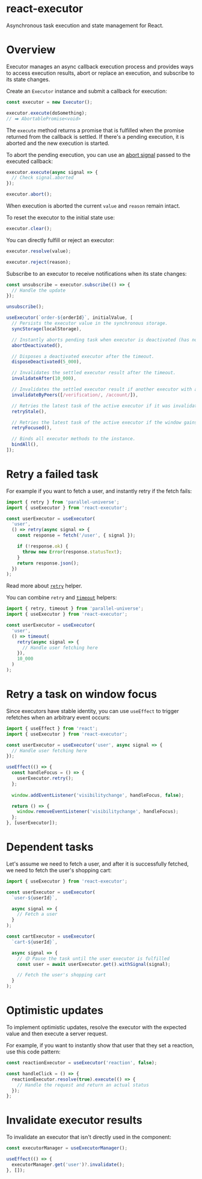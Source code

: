 # react-executor

Asynchronous task execution and state management for React.

# Overview

Executor manages an async callback execution process and provides ways to access execution results, abort or replace an
execution, and subscribe to its state changes.

Create an `Executor` instance and submit a callback for execution:

```ts
const executor = new Executor();

executor.execute(doSomething);
// ⮕ AbortablePromise<void>
```

The `execute` method returns a promise that is fulfilled when the promise returned from the callback is settled. If
there's a pending execution, it is aborted and the new execution is started.

To abort the pending execution, you can use
an [abort signal](https://developer.mozilla.org/en-US/docs/Web/API/AbortSignal)
passed to the executed callback:

```ts
executor.execute(async signal => {
  // Check signal.aborted
});

executor.abort();
```

When execution is aborted the current `value` and `reason` remain intact.

To reset the executor to the initial state use:

```ts
executor.clear();
```

You can directly fulfill or reject an executor:

```ts
executor.resolve(value);

executor.reject(reason);
```

Subscribe to an executor to receive notifications when its state changes:

```ts
const unsubscribe = executor.subscribe(() => {
  // Handle the update
});

unsubscribe();
```

```ts
useExecutor(`order-${orderId}`, initialValue, [
  // Persists the executor value in the synchronous storage.
  syncStorage(localStorage),

  // Instantly aborts pending task when executor is deactivated (has no active consumers). 
  abortDeactivated(),

  // Disposes a deactivated executor after the timeout.
  disposeDeactivated(5_000),

  // Invalidates the settled executor result after the timeout.
  invalidateAfter(10_000),

  // Invalidates the settled executor result if another executor with a matching is fulfilled or invalidated.
  invalidateByPeers([/verification/, /account/]),

  // Retries the latest task of the active executor if it was invalidated. 
  retryStale(),

  // Retries the latest task of the active executor if the window gains focus. 
  retryFocused(),

  // Binds all executor methods to the instance.
  bindAll(),
]);
```

# Retry a failed task

For example if you want to fetch a user, and instantly retry if the fetch fails:

```ts
import { retry } from 'parallel-universe';
import { useExecutor } from 'react-executor';

const userExecutor = useExecutor(
  'user',
  () => retry(async signal => {
    const response = fetch('/user', { signal });

    if (!response.ok) {
      throw new Error(response.statusText);
    }
    return response.json();
  })
);
```

Read more about [`retry`](https://github.com/smikhalevski/parallel-universe?tab=readme-ov-file#retry) helper.

You can combine `retry` and [`timeout`](https://github.com/smikhalevski/parallel-universe?tab=readme-ov-file#retry)
helpers:

```ts
import { retry, timeout } from 'parallel-universe';
import { useExecutor } from 'react-executor';

const userExecutor = useExecutor(
  'user',
  () => timeout(
    retry(async signal => {
      // Handle user fetching here
    }),
    10_000
  )
);
```

# Retry a task on window focus

Since executors have stable identity, you can use `useEffect` to trigger refetches when an arbitrary event occurs:

```ts
import { useEffect } from 'react';
import { useExecutor } from 'react-executor';

const userExecutor = useExecutor('user', async signal => {
  // Handle user fetching here
});

useEffect(() => {
  const handleFocus = () => {
    userExecutor.retry();
  };
  
  window.addEventListener('visibilitychange', handleFocus, false);

  return () => {
    window.removeEventListener('visibilitychange', handleFocus);
  };
}, [userExecutor]);
```

# Dependent tasks

Let's assume we need to fetch a user, and after it is successfully fetched, we need to fetch the user's shopping cart:

```ts
import { useExecutor } from 'react-executor';

const userExecutor = useExecutor(
  `user-${userId}`,

  async signal => {
    // Fetch a user
  }
);

const cartExecutor = useExecutor(
  `cart-${userId}`,

  async signal => {
    // 🟡 Pause the task until the user executor is fulfilled
    const user = await userExecutor.get().withSignal(signal);

    // Fetch the user's shopping cart
  }
);
```

# Optimistic updates

To implement optimistic updates, resolve the executor with the expected value and then execute a server request.

For example, if you want to instantly show that user that they set a reaction, use this code pattern:

```ts
const reactionExecutor = useExecutor('reaction', false);

const handleClick = () => {
  reactionExecutor.resolve(true).execute(() => {
    // Handle the request and return an actual status
  });
};
```

# Invalidate executor results

To invalidate an executor that isn't directly used in the component:

```ts
const executorManager = useExecutorManager();

useEffect(() => {
  executorManager.get('user')?.invalidate();
}, []);
```
